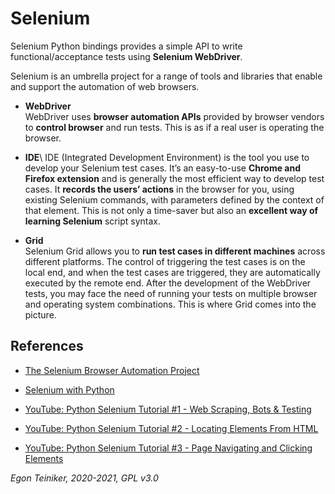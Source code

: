 # Selenium 

Selenium Python bindings provides a simple API to write functional/acceptance tests using **Selenium WebDriver**.

Selenium is an umbrella project for a range of tools and libraries that enable and support the automation of web browsers.

* **WebDriver**\
  WebDriver uses **browser automation APIs** provided by browser vendors to **control browser** and run tests. 
  This is as if a real user is operating the browser. 
  
* **IDE**\ 
  IDE (Integrated Development Environment) is the tool you use to develop your Selenium test cases. 
  It’s an easy-to-use **Chrome and Firefox extension** and is generally the most efficient way to develop test cases. 
  It **records the users’ actions** in the browser for you, using existing Selenium commands, with parameters defined 
  by the context of that element. 
  This is not only a time-saver but also an **excellent way of learning Selenium** script syntax.

* **Grid**\
  Selenium Grid allows you to **run test cases in different machines** across different platforms. 
  The control of triggering the test cases is on the local end, and when the test cases are triggered, 
  they are automatically executed by the remote end.
  After the development of the WebDriver tests, you may face the need of running your tests on multiple 
  browser and operating system combinations. This is where Grid comes into the picture.

## References

* [The Selenium Browser Automation Project](https://www.selenium.dev/documentation/en/)

* [Selenium with Python](https://selenium-python.readthedocs.io/)

* [YouTube: Python Selenium Tutorial #1 - Web Scraping, Bots & Testing](https://youtu.be/Xjv1sY630Uc)
* [YouTube: Python Selenium Tutorial #2 - Locating Elements From HTML](https://youtu.be/b5jt2bhSeXs)
* [YouTube: Python Selenium Tutorial #3 - Page Navigating and Clicking Elements](https://youtu.be/U6gbGk5WPws)

*Egon Teiniker, 2020-2021, GPL v3.0*
